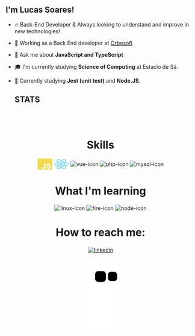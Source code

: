 ## I'm Lucas Soares!

- 🔥 Back-End Developer & Always looking to understand and improve in new technologies!

- 🔭 Working as a Back End developer at [Orbesoft](https://www.orbesoft.com.br/)

- 💬 Ask me about **JavaScript and TypeScript**
  
- 🎓 I'm currently studying **Science of Computing** at Estacio de Sá.
  
- :iphone: Currently studying **Jest (unit test)** and **Node.JS**.

 
    ## STATS
  
<!-- <img align="left" height="300" alt="coding-time" src="code.gif"> -->
<br>

<div  align="center"> 
  <div style="display: inline_block"><br>
    <h1 align="center">Skills</h1>
    <img align="center" height="30" width="40" alt="js-icon"  src="https://raw.githubusercontent.com/devicons/devicon/master/icons/javascript/javascript-plain.svg">
    <img align="center" height="30" width="40" alt="react-icon" src="https://raw.githubusercontent.com/devicons/devicon/master/icons/react/react-original.svg">
    <img align="center" height="30" width="40" alt="vue-icon" 
      src="https://cdn.jsdelivr.net/gh/devicons/devicon/icons/vuejs/vuejs-original.svg">
    <img align="center" height="30" width="40" alt="php-icon"
      src="https://cdn.jsdelivr.net/gh/devicons/devicon/icons/php/php-original.svg">
    <img align="center" height="30" width="40" alt="mysql-icon" 
      src="https://cdn.jsdelivr.net/gh/devicons/devicon/icons/mysql/mysql-original.svg">
 
  <h1 align="center">What I'm learning</h1>
      <img align="center" height="30" width="40" alt="linux-icon" 
      src="https://cdn.jsdelivr.net/gh/devicons/devicon/icons/linux/linux-original.svg">
      <img align="center" height="30" width="40" alt="fire-icon" 
      src="https://cdn.jsdelivr.net/gh/devicons/devicon/icons/firebase/firebase-plain.svg">
       <img align="center" height="30" width="40" alt="node-icon" 
      src="https://cdn.jsdelivr.net/gh/devicons/devicon/icons/nodejs/nodejs-original-wordmark.svg">
</div>

  <div  align="center"> 
  <h1 align="center">How to reach me:</h1>
     <a href="https://www.linkedin.com/in/lucas-soares-de-oliveira-a4b6a0217/" target="_blank">
  <img align="center" src="https://img.shields.io/badge/-lucas-05122A?style=flat&logo=linkedin" alt="linkedin"/>
</a>
</div>
  
![Snake animation](https://github.com/lucassoaresoliveiraa/lucassoaresoliveiraa/blob/output/github-contribution-grid-snake.svg)

